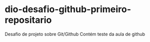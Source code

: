 # dio-desafio-github-primeiro-repositario
Desafio de projeto sobre Git/Github
Contém teste da aula de github
